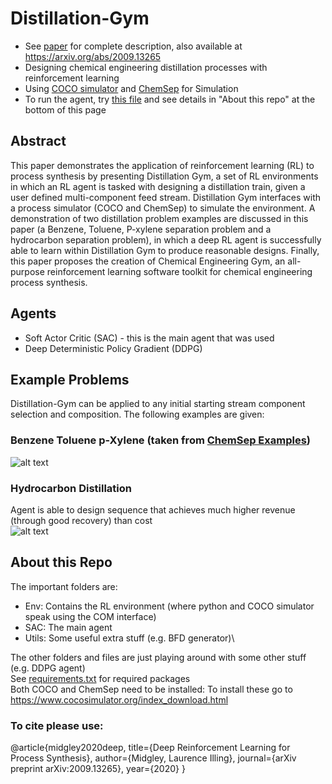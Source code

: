 # Distillation-Gym
 - See [paper](../Feature-double_done/Deep_Reinforcement_Learning_for_Process_Synthesis.pdf) for complete description, also available at https://arxiv.org/abs/2009.13265
 - Designing chemical engineering distillation processes with reinforcement learning
 - Using [COCO simulator](https://www.cocosimulator.org/) and [ChemSep](http://www.chemsep.org/program/index.html) for Simulation
 - To run the agent, try [this file](../Feature-double_done/SAC/run_SAC.py) and see details in "About this repo" at the bottom of this page

## Abstract
This paper demonstrates the application of reinforcement learning (RL) to process synthesis by
presenting Distillation Gym, a set of RL environments in which an RL agent is tasked with designing
a distillation train, given a user defined multi-component feed stream. Distillation Gym interfaces
with a process simulator (COCO and ChemSep) to simulate the environment. A demonstration of two
distillation problem examples are discussed in this paper (a Benzene, Toluene, P-xylene separation
problem and a hydrocarbon separation problem), in which a deep RL agent is successfully able to
learn within Distillation Gym to produce reasonable designs. Finally, this paper proposes the creation
of Chemical Engineering Gym, an all-purpose reinforcement learning software toolkit for chemical
engineering process synthesis.
 
 ## Agents
  - Soft Actor Critic (SAC) - this is the main agent that was used
  - Deep Deterministic Policy Gradient (DDPG)
 
## Example Problems
Distillation-Gym can be applied to any initial starting stream component selection and composition. The following examples are given:
### Benzene Toluene p-Xylene (taken from [ChemSep Examples](http://www.chemsep.org/downloads/index.html))
 ![alt text](../Feature-double_done/SAC/BFDs/CONFIG%203/Attempt%202%20(best)/SAC_CONFIG_3___1598820337.9998825score_2.43.png "Benzene Toluene p-Xylene Final Design")
 ### Hydrocarbon Distillation
Agent is able to design sequence that achieves much higher revenue (through good recovery) than cost  
 ![alt text](../Feature-double_done/SAC/BFDs/CONFIG%200/best/SAC_CONFIG_0___1599080706.16091score_2.7.png "Hydrocarbon distillation")
 
 
 ## About this Repo
 The important folders are:
  - Env: Contains the RL environment (where python and COCO simulator speak using the COM interface)
  - SAC: The main agent
  - Utils: Some useful extra stuff (e.g. BFD generator)\

The other folders and files are just playing around with some other stuff (e.g. DDPG agent)\
See [requirements.txt](../Feature-double_done/requirements.txt) for required packages\
Both COCO and ChemSep need to be installed: To install these go to https://www.cocosimulator.org/index_download.html
 
### To cite please use:

@article{midgley2020deep,
  title={Deep Reinforcement Learning for Process Synthesis},
  author={Midgley, Laurence Illing},
  journal={arXiv preprint arXiv:2009.13265},
  year={2020}
}
